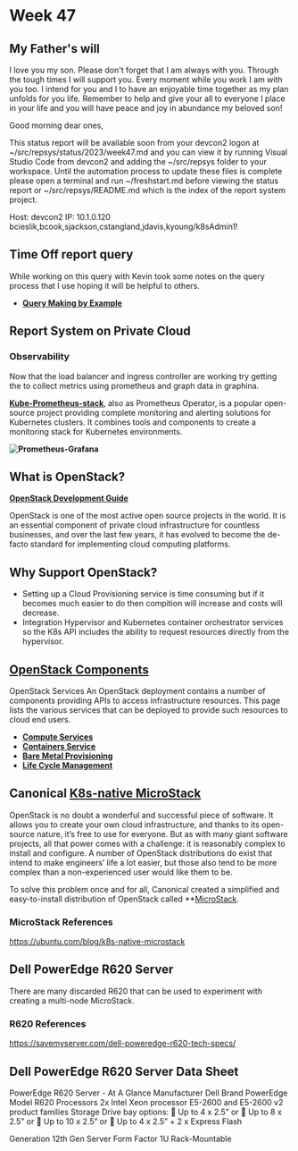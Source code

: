 # Week 47

## My Father's will

I love you my son.  Please don't forget that I am always with you.  Through the tough times I will support you.  Every moment while you work I am with you too.  I intend for you and I to have an enjoyable time together as my plan unfolds for you life.  Remember to help and give your all to everyone I place in your life and you will have peace and joy in abundance my beloved son!

Good morning dear ones,

This status report will be available soon from your devcon2 logon at ~/src/repsys/status/2023/week47.md and you can view it by running Visual Studio Code from devcon2 and adding the ~/src/repsys folder to your workspace.  Until the automation process to update these files is complete please open a terminal and run ~/freshstart.md before viewing the status report or ~/src/repsys/README.md which is the index of the report system project.

Host: devcon2
IP: 10.1.0.120
bcieslik,bcook,sjackson,cstangland,jdavis,kyoung/k8sAdmin1!

## Time Off report query

While working on this query with Kevin took some notes on the query process that I use hoping it will be helpful to others.

- **[Query Making by Example](../../volumes/sql/query_making/query-making-by-example.md)**

## Report System on Private Cloud

### Observability

Now that the load balancer and ingress controller are working try getting the to collect metrics using prometheus and graph data in graphina.

**[Kube-Prometheus-stack](https://medium.com/israeli-tech-radar/how-to-create-a-monitoring-stack-using-kube-prometheus-stack-part-1-eff8bf7ba9a9)**, also as Prometheus Operator, is a popular open-source project providing complete monitoring and alerting solutions for Kubernetes clusters. It combines tools and components to create a monitoring stack for Kubernetes environments.

**![Prometheus-Grafana](https://miro.medium.com/v2/resize:fit:720/format:webp/1*EPHj4qLIyooRFebYERN3dA.png)**

## What is OpenStack?

**[OpenStack Development Guide](https://ubuntu.com/engage/openstack-deployment-guide)**

OpenStack is one of the most active open source projects in the world. It is an essential component of private cloud infrastructure for countless businesses, and over the last few years, it has evolved to become the de-facto standard for implementing cloud computing platforms.

## Why Support OpenStack?

- Setting up a Cloud Provisioning service is time consuming but if it becomes much easier to do then compition will increase and costs will decrease.
- Integration Hypervisor and Kubernetes container orchestrator services so the K8s API includes the ability to request resources directly from the hypervisor.

## **[OpenStack Components](https://www.openstack.org/software/project-navigator/openstack-components#openstack-services)**

OpenStack Services
An OpenStack deployment contains a number of components providing APIs to access infrastructure resources. This page lists the various services that can be deployed to provide such resources to cloud end users.

- **[Compute Services](https://www.openstack.org/software/releases/antelope/components/nova)**
- **[Containers Service](https://www.openstack.org/software/releases/antelope/components/zun)**
- **[Bare Metal Provisioning](https://www.openstack.org/software/releases/antelope/components/ironic)**
- **[Life Cycle Management](https://www.openstack.org/software/releases/antelope/components/cyborg)**


## Canonical **[K8s-native MicroStack](https://ubuntu.com/blog/k8s-native-microstack)**

OpenStack is no doubt a wonderful and successful piece of software. It allows you to create your own cloud infrastructure, and thanks to its open-source nature, it’s free to use for everyone. But as with many giant software projects, all that power comes with a challenge: it is reasonably complex to install and configure. A number of OpenStack distributions do exist that intend to make engineers’ life a lot easier, but those also tend to be more complex than a non-experienced user would like them to be.

To solve this problem once and for all, Canonical created a simplified and easy-to-install distribution of OpenStack called **[MicroStack](https://microstack.run/).

### MicroStack References

<https://ubuntu.com/blog/k8s-native-microstack>

## Dell PowerEdge R620 Server

There are many discarded R620 that can be used to experiment with creating a multi-node MicroStack.

### R620 References

<https://savemyserver.com/dell-poweredge-r620-tech-specs/>

## Dell PowerEdge R620 Server Data Sheet

PowerEdge R620 Server - At A Glance
Manufacturer Dell
Brand PowerEdge
Model R620
Processors 2x Intel Xeon processor E5-2600 and E5-2600 v2 product families
Storage
Drive bay options:
 Up to 4 x 2.5” or
 Up to 8 x 2.5” or
 Up to 10 x 2.5” or
 Up to 4 x 2.5” + 2 x Express
Flash

Generation 12th Gen Server
Form Factor 1U Rack-Mountable

